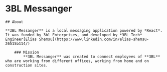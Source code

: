 # 3BL Messanger

    ## About

    **3BL Messanger** is a local messaging application powered by *React*. It was funded by 3bl Enterprises, and developed by *3BL Tech* Engineer[Elias Shemsu](https://www.linkedin.com/in/elias-shemsu-26515b114/)

        ### Mission
            **3BL Messanger** was created to connect employees of **3BL** who are working from different offices, working from home and on construction sites.